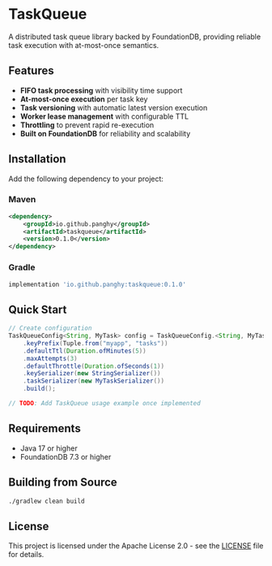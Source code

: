# TaskQueue

A distributed task queue library backed by FoundationDB, providing reliable task execution with at-most-once semantics.

## Features

- **FIFO task processing** with visibility time support
- **At-most-once execution** per task key
- **Task versioning** with automatic latest version execution
- **Worker lease management** with configurable TTL
- **Throttling** to prevent rapid re-execution
- **Built on FoundationDB** for reliability and scalability

## Installation

Add the following dependency to your project:

### Maven
```xml
<dependency>
    <groupId>io.github.panghy</groupId>
    <artifactId>taskqueue</artifactId>
    <version>0.1.0</version>
</dependency>
```

### Gradle
```gradle
implementation 'io.github.panghy:taskqueue:0.1.0'
```

## Quick Start

```java
// Create configuration
TaskQueueConfig<String, MyTask> config = TaskQueueConfig.<String, MyTask>builder()
    .keyPrefix(Tuple.from("myapp", "tasks"))
    .defaultTtl(Duration.ofMinutes(5))
    .maxAttempts(3)
    .defaultThrottle(Duration.ofSeconds(1))
    .keySerializer(new StringSerializer())
    .taskSerializer(new MyTaskSerializer())
    .build();

// TODO: Add TaskQueue usage example once implemented
```

## Requirements

- Java 17 or higher
- FoundationDB 7.3 or higher

## Building from Source

```bash
./gradlew clean build
```

## License

This project is licensed under the Apache License 2.0 - see the [LICENSE](LICENSE) file for details.